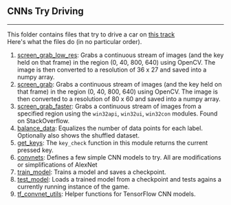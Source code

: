 ## CNNs Try Driving
---
This folder contains files that try to drive a car on [this track](https://github.com/ad71/Unity-Projects-2/tree/master/Car%20AI%203)
<br>
Here's what the files do (in no particular order).
<br>
1.  [screen_grab_low_res](https://github.com/ad71/Practical-ML/blob/master/Python%20Plays/screen_grab_low_res.py): 
Grabs a continuous stream of images (and the key held on that frame) in the region (0, 40, 800, 640) using OpenCV. 
The image is then converted to a resolution of 36 x 27 and saved into a numpy array.
2.  [screen_grab](https://github.com/ad71/Practical-ML/blob/master/Python%20Plays/screen_grab.py):
Grabs a continuous stream of images (and the key held on that frame) in the region (0, 40, 800, 640) using OpenCV.
The image is then converted to a resolution of 80 x 60 and saved into a numpy array.
3.  [screen_grab_faster](https://github.com/ad71/Practical-ML/blob/master/Python%20Plays/screen_grab_faster.py):
Grabs a continuous stream of images from a specified region using the `win32api`, `win32ui`, `win32con` modules. Found on StackOverflow.
4.  [balance_data](https://github.com/ad71/Practical-ML/blob/master/Python%20Plays/balance_data.py):
Equalizes the number of data points for each label. Optionally also shows the shuffled dataset.
5.  [get_keys](https://github.com/ad71/Practical-ML/blob/master/Python%20Plays/get_keys.py):
The `key_check` function in this module returns the current pressed key.
6.  [convnets](https://github.com/ad71/Practical-ML/blob/master/Python%20Plays/convnets.py):
Defines a few simple CNN models to try. All are modifications or simplifications of AlexNet
7.  [train_model](https://github.com/ad71/Practical-ML/blob/master/Python%20Plays/train_model.py):
Trains a model and saves a checkpoint.
8.  [test_model](https://github.com/ad71/Practical-ML/blob/master/Python%20Plays/test_model.py):
Loads a trained model from a checkpoint and tests agains a currently running instance of the game.
9.  [tf_convnet_utils](https://github.com/ad71/Practical-ML/blob/master/Python%20Plays/tf_convnet_utils.py):
Helper functions for TensorFlow CNN models.
